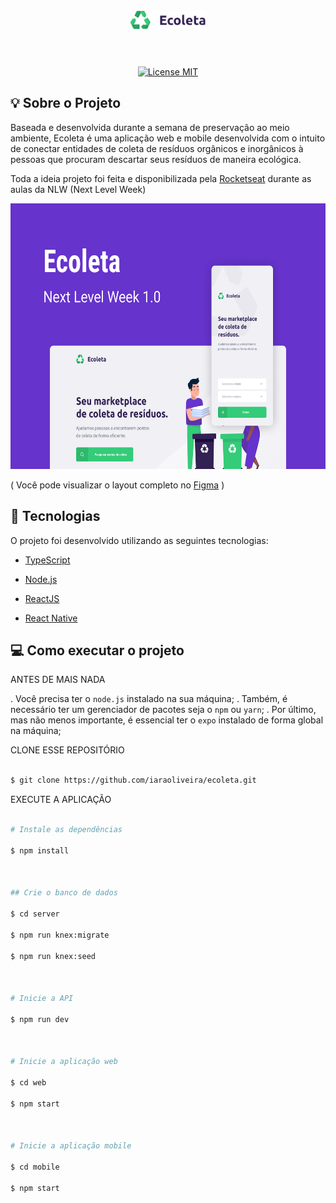 
  

<h1 align="center">

<br>

<img  src=".github/ecoleta.png"  alt="Ecoleta"  width="120">

<br>

<br>

</h1>

  

<p align="center">

<a  alt="License"  href="https://opensource.org/licenses/MIT">

<img  src="https://img.shields.io/badge/License-MIT-blue.svg"  alt="License MIT">

</a>

<br>

</p>

  

## :bulb: Sobre o Projeto


Baseada e desenvolvida durante a semana de preservação ao meio ambiente, Ecoleta é uma aplicação web e mobile desenvolvida com o intuito de conectar entidades de coleta de resíduos orgânicos e inorgânicos à pessoas que procuram descartar seus resíduos de maneira ecológica.

Toda a ideia projeto foi feita e disponibilizada pela [Rocketseat](https://rocketseat.com.br/) durante as aulas da NLW (Next Level Week)

<div>

<img  src=".github/capaecoleta.png"  alt="Capa do Projeto"  height="425">

</div>

( Você pode visualizar o layout completo no [Figma](https://www.figma.com/file/1SxgOMojOB2zYT0Mdk28lB/) )



## :rocket: Tecnologias

O projeto foi desenvolvido utilizando as seguintes tecnologias:

  

-  [TypeScript](https://www.typescriptlang.org/)

-  [Node.js](https://nodejs.org/en/)

-  [ReactJS](https://reactjs.org/)

-  [React Native](https://reactnative.dev/)



## :computer: Como executar o projeto

  

ANTES DE MAIS NADA

. Você precisa ter o `node.js` instalado na sua máquina;
. Também, é necessário ter um gerenciador de pacotes seja o `npm` ou `yarn`;
. Por último, mas não menos importante, é essencial ter o `expo` instalado de forma global na máquina;

CLONE ESSE REPOSITÓRIO
```sh

$ git clone https://github.com/iaraoliveira/ecoleta.git

```
EXECUTE A APLICAÇÃO

```sh

# Instale as dependências

$ npm install

  

## Crie o banco de dados

$ cd server

$ npm run knex:migrate

$ npm run knex:seed

  

# Inicie a API

$ npm run dev

  

# Inicie a aplicação web

$ cd web

$ npm start

  

# Inicie a aplicação mobile

$ cd mobile

$ npm start

```
